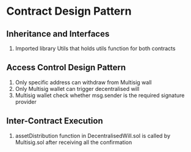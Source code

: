 # Contract Design Pattern
## Inheritance and Interfaces 
1. Imported library Utils that holds utils function for both contracts

## Access Control Design Pattern
1. Only specific address can withdraw from Multisig wall
2. Only Multisig wallet can trigger decentralised will
3. Multisig wallet check whether msg.sender is the required signature provider

## Inter-Contract Execution 
1. assetDistribution function in DecentralisedWill.sol is called by Multisig.sol after receiving all the confirmation
